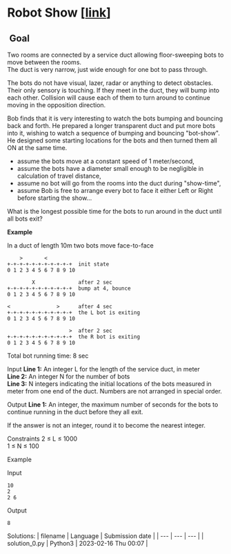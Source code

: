 # Robot Show \[[link](https://www.codingame.com/training/easy/robot-show)\]


 Goal
-----


Two rooms are connected by a service duct allowing floor-sweeping bots to move between the rooms.  
The duct is very narrow, just wide enough for one bot to pass through.  
  
The bots do not have visual, lazer, radar or anything to detect obstacles. Their only sensory is touching. If they meet in the duct, they will bump into each other. Collision will cause each of them to turn around to continue moving in the opposition direction.  
  
Bob finds that it is very interesting to watch the bots bumping and bouncing back and forth. He prepared a longer transparent duct and put more bots into it, wishing to watch a sequence of bumping and bouncing "bot-show". He designed some starting locations for the bots and then turned them all ON at the same time.  
  
- assume the bots move at a constant speed of 1 meter/second,   
- assume the bots have a diameter small enough to be negligible in calculation of travel distance,  
- assume no bot will go from the rooms into the duct during "show-time",   
- assume Bob is free to arrange every bot to face it either Left or Right before starting the show...   
  
What is the longest possible time for the bots to run around in the duct until all bots exit?  
  
**Example**  
  
In a duct of length 10m two bots move face-to-face  
  

```
    >       <  
+-+-+-+-+-+-+-+-+-+-+  init state  
0 1 2 3 4 5 6 7 8 9 10  
  
        X              after 2 sec  
+-+-+-+-+-+-+-+-+-+-+  bump at 4, bounce  
0 1 2 3 4 5 6 7 8 9 10  
  
<               >      after 4 sec  
+-+-+-+-+-+-+-+-+-+-+  the L bot is exiting  
0 1 2 3 4 5 6 7 8 9 10  
  
                    >  after 2 sec  
+-+-+-+-+-+-+-+-+-+-+  the R bot is exiting  
0 1 2 3 4 5 6 7 8 9 10
```
  
Total bot running time: 8 sec



Input
**Line 1:** An integer L for the length of the service duct, in meter  
**Line 2:** An integer N for the number of bots  
**Line 3:** N integers indicating the initial locations of the bots measured in meter from one end of the duct. Numbers are not arranged in special order.


Output
**Line 1:** An integer, the maximum number of seconds for the bots to continue running in the duct before they all exit.  
  
If the answer is not an integer, round it to become the nearest integer.


Constraints
2 ≤ L ≤ 1000  
1 ≤ N ≤ 100


Example


Input

```
10
2
2 6
```



Output

```
8
```





Solutions:
| filename | Language | Submission date |
| --- | --- | --- |
| solution_0.py | Python3 | 2023-02-16 Thu 00:07 |

